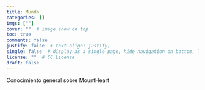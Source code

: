 ```yaml
---
title: Mundo
categories: []
imgs: [""]
cover: ""  # image show on top
toc: true
comments: false
justify: false  # text-align: justify;
single: false  # display as a single page, hide navigation on bottom, like as about page.
license: ""  # CC License
draft: false
---
```



Conocimiento general sobre MountHeart